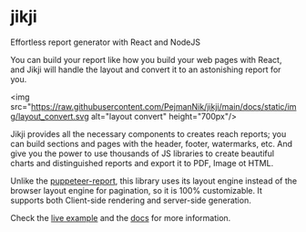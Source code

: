 # jikji

Effortless report generator with React and NodeJS

You can build your report like how you build your web pages with React, and Jikji will handle the layout and convert it to an astonishing report for you.

<img src="https://raw.githubusercontent.com/PejmanNik/jikji/main/docs/static/img/layout_convert.svg alt="layout convert" height="700px"/>

Jikji provides all the necessary components to creates reach reports; you can build sections and pages with the header, footer, watermarks, etc. And give you the power to use thousands of JS libraries to create beautiful charts and distinguished reports and export it to PDF, Image ot HTML.

Unlike the [puppeteer-report](https://github.com/PejmanNik/puppeteer-report), this library uses its layout engine instead of the browser layout engine for pagination, so it is 100% customizable. It supports both Client-side rendering and server-side generation.

Check the [live example](https://codesandbox.io/s/jikji-example-14useg) and the [docs](jikji.xyz) for more information.
